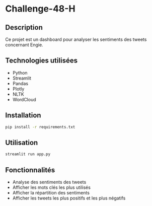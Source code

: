 # Challenge-48-H

## Description

Ce projet est un dashboard pour analyser les sentiments des tweets concernant Engie.

## Technologies utilisées

- Python
- Streamlit
- Pandas
- Plotly
- NLTK
- WordCloud

## Installation

```bash
pip install -r requirements.txt
```

## Utilisation

```bash
streamlit run app.py
```

## Fonctionnalités

- Analyse des sentiments des tweets
- Afficher les mots clés les plus utilisés
- Afficher la répartition des sentiments
- Afficher les tweets les plus positifs et les plus négatifs
